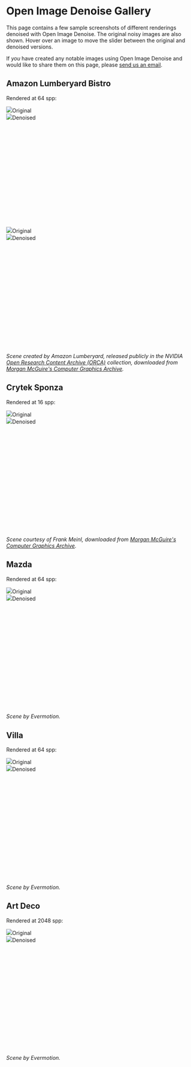 Open Image Denoise Gallery
==========================

This page contains a few sample screenshots of different renderings denoised
with Open Image Denoise. The original noisy images are also shown. Hover over an
image to move the slider between the original and denoised versions.

If *you* have created any notable images using Open Image Denoise and would
like to share them on this page, please [send us an
email](mailto:openimagedenoise@googlegroups.com).

Amazon Lumberyard Bistro
------------------------

Rendered at 64 spp:

<div class="img-compare" style="padding-bottom: 56.25%; /* 9/16 */" onmousemove="this.getElementsByTagName('div')[0].style.width=event.offsetX+'px'">
<img src="images/bistro_64spp_input.jpg"><span>Original</span>
<div><img src="images/bistro_64spp_oidn.jpg"><span>Denoised</span></div>
</div>

<div class="img-compare" style="padding-bottom: 56.25%; /* 9/16 */" onmousemove="this.getElementsByTagName('div')[0].style.width=event.offsetX+'px'">
<img src="images/bistro2_64spp_input.jpg"><span>Original</span>
<div><img src="images/bistro2_64spp_oidn.jpg"><span>Denoised</span></div>
</div>

*Scene created by Amazon Lumberyard, released publicly in the NVIDIA [Open Research Content Archive
(ORCA)](http://developer.nvidia.com/orca/amazon-lumberyard-bistro) collection, downloaded from
[Morgan McGuire's Computer Graphics Archive](https://casual-effects.com/data).*

Crytek Sponza
-------------

Rendered at 16 spp:

<div class="img-compare" style="padding-bottom: 56.25%; /* 9/16 */" onmousemove="this.getElementsByTagName('div')[0].style.width=event.offsetX+'px'">
<img src="images/sponza_16spp_input.jpg"><span>Original</span>
<div><img src="images/sponza_16spp_oidn.jpg"><span>Denoised</span></div>
</div>

*Scene courtesy of Frank Meinl, downloaded from [Morgan McGuire's Computer Graphics Archive](https://casual-effects.com/data).*

Mazda
-----

Rendered at 64 spp:

<div class="img-compare" style="padding-bottom: 56.25%; /* 9/16 */" onmousemove="this.getElementsByTagName('div')[0].style.width=event.offsetX+'px'">
<img src="images/mazda_64spp_input.jpg"><span>Original</span>
<div><img src="images/mazda_64spp_oidn.jpg"><span>Denoised</span></div>
</div>

*Scene by Evermotion.*

Villa
-----

Rendered at 64 spp:

<div class="img-compare" style="padding-bottom: 56.25%; /* 9/16 */" onmousemove="this.getElementsByTagName('div')[0].style.width=event.offsetX+'px'">
<img src="images/villa_64spp_input.jpg"><span>Original</span>
<div><img src="images/villa_64spp_oidn.jpg"><span>Denoised</span></div>
</div>

*Scene by Evermotion.*

Art Deco
--------

Rendered at 2048 spp:

<div class="img-compare" style="padding-bottom: 56.25%; /* 9/16 */" onmousemove="this.getElementsByTagName('div')[0].style.width=event.offsetX+'px'">
<img src="images/artdeco_2048spp_input.jpg"><span>Original</span>
<div><img src="images/artdeco_2048spp_oidn.jpg"><span>Denoised</span></div>
</div>

*Scene by Evermotion.*
